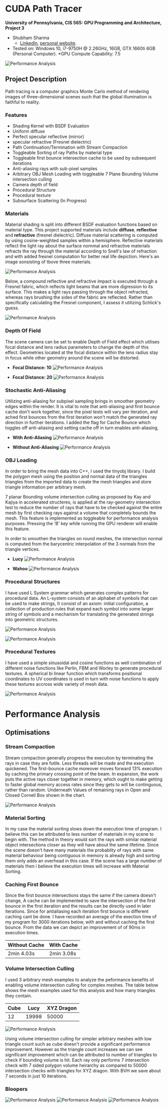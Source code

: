 CUDA Path Tracer
================

**University of Pennsylvania, CIS 565: GPU Programming and Architecture, Project 3**

* Shubham Sharma
  * [LinkedIn](www.linkedin.com/in/codeshubham), [personal website](https://shubhvr.com/).
* Tested on: Windows 10, i7-9750H @ 2.26GHz, 16GB, GTX 1660ti 6GB (Personal Computer).
*GPU Compute Capability: 7.5

![Performance  Analysis](img/Mesh/xyzdragon.png)

## Project Description

Path tracing is a computer graphics Monte Carlo method of rendering images of three-dimensional scenes such that the global illumination is faithful to reality. 

### Features
- Shading Kernel with BSDF Evaluation
- Uniform diffuse
- Perfect specular reflective (mirror)
- specular refractive (Fresnel dielectric)
- Path Continuation/Termination with Stream Compaction
- Toggleable Sorting of ray Paths by material type
- Toggleable first bounce intersection cache to be used by subsequent iterations
- Anti-aliasing rays with sub-pixel samples
- Arbitrary OBJ Mesh Loading with toggleable 7 Plane Bounding Volume intersection culling
- Camera depth of field
- Procedural Structure
- Procedural texture
- Subsurface Scattering (In Progress)

### Materials
Material shading is split into different BSDF evaluation functions based on material type. This project supported materials include **diffuse**, **reflective** and **refractive** (fresnel dielectric). Diffuse material scattering is computed by using cosine-weighted samples within a hemisphere. Reflective materials reflect the light ray about the surface nornmal and refractive materials refracts the ray through the material according to Snell's law of refraction and with added fresnel computation for better real life depiction. 
Here's an image sonsisting of tbove three materials.


![Performance  Analysis](img/Basic/Material.png)

Below, a compound reflective and refractive impact is executed through a Fresnel fabric, which reflects light beams that are more digression to its surface. This makes a light rays passing through the object refracted, whereas rays brushing the sides of the fabric are reflected. Rather than specifically calculating the Fresnel component, I assess it utilizing Schlick's guess.

![Performance  Analysis](img/Basic/Refractive.png)

### Depth Of Field
The scene camera can be set to enable Depth of Field effect which utilises focal distance and lens radius parameters to change the depth of this effect. Geometries located at the focal distance within the lens radius stay in focus while other geometry around the scene will be distorted.

- **Focal Distance: 10**
	 ![Performance  Analysis](img/DOF/focal10.png)
	
- **Focal Distance: 20**
	 ![Performance  Analysis](img/DOF/focal20.png)

### Stochastic Anti-Aliasing
Utilizing anti-aliasing for subpixel sampling brings in smoother geometry edges within the render. It is vital to note that anti-aliasing and first bounce cache don't work together, since the pixel tests will vary per iteration, and ached first bounces from the first iteration won't match the generated ray direction in further iterations. I added the flag for Cache Bounce which toggles off anti-aliasing and setting cache off in turn enables anti-aliasing,

- **With Anti-Aliasing**
	 ![Performance  Analysis](img/AntiAliasing/aa.png)
	
- **Without Anti-Aliasing**
	 ![Performance  Analysis](img/AntiAliasing/waa.png)

### OBJ Loading
In order to bring the mesh data into C++, I used the tinyobj library. I build the polygon mesh using the position and normal data of the triangles triangles  from the imported data to create the mesh triangles and store triangle information per arbitrary mesh.

7 planar Bounding volume intersection culling as proposed by Kay and Kajiya in accelerated structeres, is applied at the ray-geometry intersection test to reduce the number of rays that have to be checked against the entire mesh by first checking rays against a volume that completely bounds the mesh. This feature is implemented as toggleable for performance analysis purposes. Pressing the 'B' key while running the GPU renderer will enable this feature.

In order to smoothen the triangles on round meshes, the intersection normal is computed from the barycentric interpolation of the 3 normals from the triangle vertices.

- **Lucy**
	![Performance  Analysis](img/Mesh/Lucy.png)
	
- **Wahoo**
	![Performance  Analysis](img/Mesh/wahoo.png)

### Procedural Structures
I have used L System grammar which generates complex patterns for procedural data. An L-system consists of an alphabet of symbols that can be used to make strings, It consist of an axiom: initial configuration, a collection of production rules that expand each symbol into some larger string of symbols and a mechanism for translating the generated strings into geometric structures.

![Performance  Analysis](img/ProceduralShapes/1.png)

![Performance  Analysis](img/ProceduralShapes/tree.png)

### Procedural Textures
I have used a simple sinusoidal and cosine functions as well combination of different noise functions like Perlin, FBM and Worley to generate procedural textures. A spherical bi linear function which transforms positional coordinates to UV coordinates is used in turn with noise functions to apply these textures accross wide variety of mesh data. 

![Performance  Analysis](img/ProceduralTexture/1.png)

# Performance Analysis

## Optimisations

### Stream Compaction 

Stream compaction generally progress the execution by terminating the rays in case they are futile. Less threads  will be made and the execution quickened. The first-bounce cache moreover moves forward 13% execution by caching the primary crossing point of the beam. In expansion, the work puts the active rays closer together in memory, which ought to make getting to faster global memory access rates since they gets to will be continguous, rather than random. Underneath Values of remaining rays in Open and Closed Cornell Box shown in the chart.

![Performance  Analysis](img/Compaction.PNG)

### Material Sorting
In my case the material sorting slows down the execution time of program. I believe this can be attributed to less number of materials in my scene to begin with. The method in theory would sort the rays with similar material object intersections closer as they will have about the same lifetime. Since the scene doesn't have many materials the probablity of rays with same material behaviour being contiguous in memory is already high and sorting them only adds an overhead in this case. If the scene has a large number of materials then i believe the execution times will increase with Material Sorting.    

### Caching First Bounce
Since the first bounce intersections stays the same if the camera doesn't change, A cache can be implemented to save the intersection of the first bounce in the first iteration and the results can be directly used in later iterations. Since for antialiasing each iteration first bounce is different caching cant be done.
I have recorded an average of the exection time of my program for 3000 iterations below, with and without caching the first bounce. From the data we can depict an improvement of of 90ms in execution times.   

| Without Cache   |  With Cache  |
|---|---|
|  	2min 4.03s |  2min 3.08s |

### Volume Intersection Culling
I used 3 arbitrary mesh examples to analyze the peformance benefits of enabling volume intersection culling for complex meshes. The table below shows the mesh examples used for this analysis and how many triangles they contain.

| Cube  | Lucy  | XYZ Dragon  | 
|---|---|---|
| 12 | 19998 | 50000  |


![Performance  Analysis](img/VolumeIntersectionCulling.png)

Using volume intersection culling for simpler arbitrary meshes with low triangle count such as cube doesn't provide a significant performance improvement. However as the triangle count increases we can see significant improvement which can be attributed to number of triangles to check if bounding volume is hit. Each ray only performs 7 intersection check with 7 sided polygon volume heirarchy as compared to 50000 intersection checks with triangles for XYZ dragon. With BVH we save about 7 seconds in just 10 iterations.

### Bloopers
![Performance  Analysis](img/Bloopers/1.png)
![Performance  Analysis](img/Bloopers/2.png)
![Performance  Analysis](img/Bloopers/3.png)